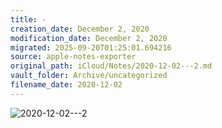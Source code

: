 ```yaml
---
title: -
creation_date: December 2, 2020
modification_date: December 2, 2020
migrated: 2025-09-20T01:25:01.694216
source: apple-notes-exporter
original_path: iCloud/Notes/2020-12-02---2.md
vault_folder: Archive/uncategorized
filename_date: 2020-12-02
---
```



![2020-12-02---2](images/2020-12-02---2.png)

